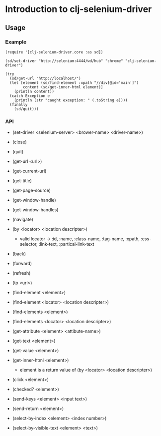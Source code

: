 # Introduction to clj-selenium-driver

## Usage
### Example
```
(require '[clj-selenium-driver.core :as sd])

(sd/set-driver "http://selenium:4444/wd/hub" "chrome" "clj-selenium-driver")

(try
  (sd/get-url "http://localhost/")
  (let [element (sd/find-element :xpath "//div[@id='main']")
        content (sd/get-inner-html element)]
    (println content))
  (catch Exception e
    (println (str "caught exception: " (.toString e))))
  (finally
    (sd/quit)))
```

### API
- (set-driver &lt;selenium-server&gt; &lt;brower-name&gt; &lt;driver-name&gt;)
- (close)
- (quit)


- (get-url &lt;url&gt;)
- (get-current-url)
- (get-title)
- (get-page-source)
- (get-window-handle)
- (get-window-handles)
- (navigate)


- (by &lt;locator&gt; &lt;location descripter&gt;)
  - valid locator -> :id, :name, :class-name, :tag-name, :xpath, :css-selector, :link-text, :partical-link-text


- (back)
- (forward)
- (refresh)
- (to &lt;url&gt;)


- (find-element &lt;element&gt;)
- (find-element &lt;locator&gt; &lt;location descripter&gt;)
- (find-elements &lt;element&gt;)
- (find-elements &lt;locator&gt; &lt;location descripter&gt;)
- (get-attribute &lt;element&gt; &lt;attibute-name&gt;)
- (get-text &lt;element&gt;)
- (get-value &lt;element&gt;)
- (get-inner-html &lt;element&gt;)
  - element is a return value of (by &lt;locator&gt; &lt;location descripter&gt;)


- (click &lt;element&gt;)
- (checked? &lt;element&gt;)
- (send-keys &lt;element&gt; &lt;input text&gt;)
- (send-return &lt;element&gt;)
- (select-by-index &lt;element&gt; &lt;index number&gt;)
- (select-by-visible-text &lt;element&gt; &lt;text&gt;)

